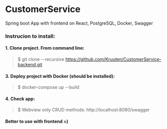 # CustomerService
Spring boot App with frontend on React, PostgreSQL, Docker, Swagger

### Instrucion to install: ###
#### 1. Clone project. From command line: ####
> $ git clone --recursive https://github.com/Kruuten/CustomerService-backend.git

#### 3. Deploy project with Docker (should be installed): ####
> $ docker-compose up --build

#### 4. Check app: ####
> $ Webview only CRUD methods: http://localhost:8080/swagger

#### Better to use with frontend =) ####